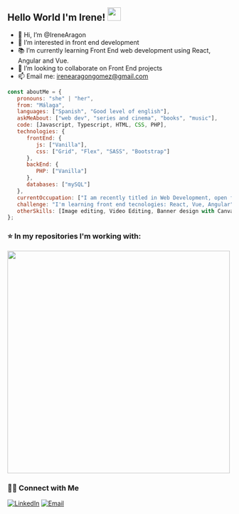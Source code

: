 ## Hello World I'm Irene! <img src="https://raw.githubusercontent.com/iampavangandhi/iampavangandhi/master/gifs/Hi.gif" width="30px"> 

- 👋 Hi, I’m @IreneAragon
- 👀 I’m interested in front end development
- 📚 I’m currently learning  Front End web development using React, Angular and Vue.
- 💞️ I’m looking to collaborate on Front End projects
- 📫 Email me: irenearagongomez@gmail.com



```javascript
const aboutMe = {
   pronouns: "she" | "her",
   from: "Málaga",
   languages: ["Spanish", "Good level of english"],
   askMeAbout: ["web dev", "series and cinema", "books", "music"],
   code: [Javascript, Typescript, HTML, CSS, PHP],
   technologies: {
      frontEnd: {
         js: ["Vanilla"],
         css: ["Grid", "Flex", "SASS", "Bootstrap"]
      },
      backEnd: {
         PHP: ["Vanilla"]
      },
      databases: ["mySQL"]
   },
   currentOccupation: ["I am recently titled in Web Development, open for job opportunities"],
   challenge: "I'm learning front end tecnologies: React, Vue, Angular",
   otherSkills: [Image editing, Video Editing, Banner design with Canva or Photoshop, Wordpress, Prestashop],
};
```
<h3> ⭐️ In my repositories I'm working with: </h3>
<a href="https://github.com/IreneAragon?tab=repositories">
  <img width="500px" src="https://github-readme-stats.anuraghazra1.vercel.app/api/top-langs/?username=irenearagon&count_private=true&layout=compact&hide=makefile,shell&hide_title=true&hide_border=true" />
</a>

<h3> 🤝🏻 Connect with Me </h3>

<p align="left">
<a href="https:///www.linkedin.com/in/irene-aragon/" target="_blank"><img alt="LinkedIn" src="https://img.shields.io/badge/LinkedIn-@irenearagon-blue?style=flat&logo=linkedin"></a>
<a href="mailto:irenearagongomez@gmail.com"><img alt="Email" src="https://img.shields.io/badge/Email-irenearagongomez@gmail.com-blue?style=flat&logo=gmail"></a>
</p>


<!---
IreneAragon/IreneAragon is a ✨ special ✨ repository because its `README.md` (this file) appears on your GitHub profile.
You can click the Preview link to take a look at your chan ges.
--->


